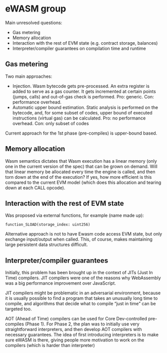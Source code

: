 # eWASM group

Main unresolved questions:
* Gas metering
* Memory allocation
* Interaction with the rest of EVM state (e.g. contract storage, balances)
* Interpreter/compiler guarantees on compilation time and runtime

## Gas metering
Two main approaches:
* Injection. Wasm bytecode gets pre-processed. An extra register is added to serve as a gas counter. It gets incremented at certain points (jumps, calls) and out-of-gas check is performed. Pro: generic. Con: performance overhead.
* Automatic upper bound estimation. Static analysis is performed on the bytecode, and, for some subset of codes, upper bound of executed instructions (virtual gas) can be calculated. Pro: no performance overhead. Con: only subset of codes

Current approach for the 1st phase (pre-compiles) is upper-bound based.

## Memory allocation
Wasm semantics dictates that Wasm execution has a linear memory (only one in the current version of the spec) that can be grown on demand.
Will that linear memory be allocated every time the engine is called, and then torn down at the end of the execution? If yes, how more efficient is this compared to the current EVM model (which does this allocation and tearing down at each CALL opcode).

## Interaction with the rest of EVM state
Was proposed via external functions, for example (name made up):

`function_SLOAD(storage_index: uint256)`

Alternative approach is not to have Ewasm code access EVM state, but only exchange input/output when called. This, of course, makes maintaining large persistent data structures difficult.

## Interpreter/compiler guarantees

Initially, this problem has been brought up in the context of JITs (Just In Time) compilers. JIT compilers were one of the reasons why WebAssembly was a big performance improvement over JavaScript.

JIT compilers might be problematic in an adversarial environment, because it is usually possible to find a program that takes an unusually long time to compile, and algorithms that decide what to compile “just in time” can be targeted too.

AOT (Ahead of Time) compilers can be used for Core Dev-controlled pre-compiles (Phase 1). For Phase 2, the plan was to initially use very straightforward interpreters, and then develop AOT compilers with necessary guarantees.
The idea of first introducing interpreters is to make sure eWASM is there, giving people more motivation to work on the compilers (which is harder than interpreter)
